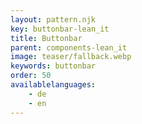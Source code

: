 ```yaml
---
layout: pattern.njk
key: buttonbar-lean_it
title: Buttonbar
parent: components-lean_it
image: teaser/fallback.webp
keywords: buttonbar
order: 50
availablelanguages: 
    - de
    - en
---
```

